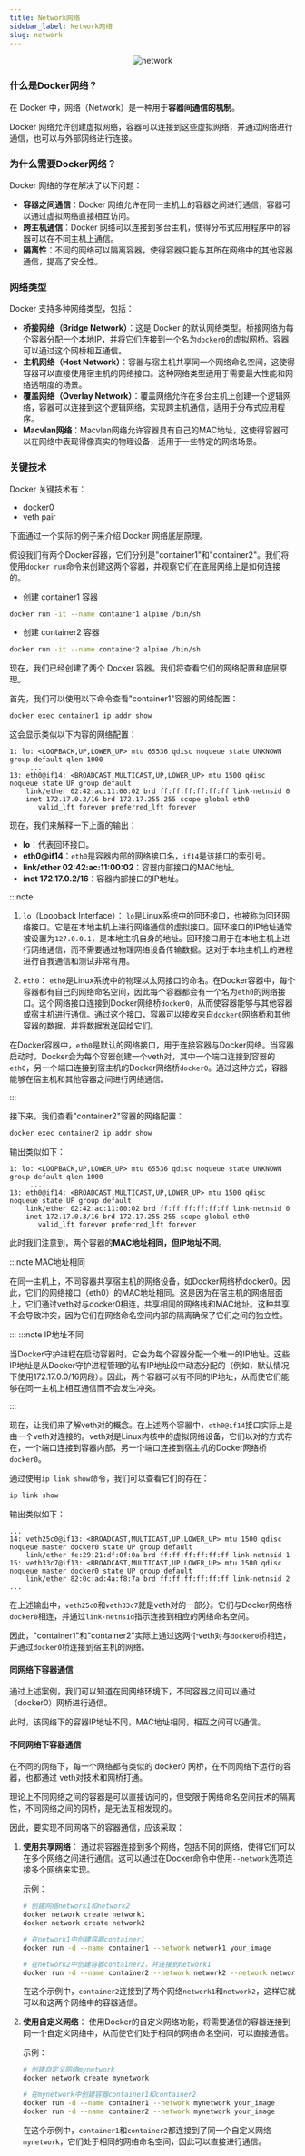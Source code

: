 ```yaml
---
title: Network网络
sidebar_label: Network网络
slug: network
---
```


<div align="center">
    <img src={require('./network-1.png').default} alt="network" />
</div>

### 什么是Docker网络？
在 Docker 中，网络（Network）是一种用于**容器间通信的机制**。

Docker 网络允许创建虚拟网络，容器可以连接到这些虚拟网络，并通过网络进行通信，也可以与外部网络进行连接。

### 为什么需要Docker网络？
Docker 网络的存在解决了以下问题：
- **容器之间通信**：Docker 网络允许在同一主机上的容器之间进行通信，容器可以通过虚拟网络直接相互访问。
- **跨主机通信**：Docker 网络可以连接到多台主机，使得分布式应用程序中的容器可以在不同主机上通信。
- **隔离性**：不同的网络可以隔离容器，使得容器只能与其所在网络中的其他容器通信，提高了安全性。


### 网络类型
Docker 支持多种网络类型，包括：
 - **桥接网络（Bridge Network）**：这是 Docker 的默认网络类型。桥接网络为每个容器分配一个本地IP，并将它们连接到一个名为`docker0`的虚拟网桥。容器可以通过这个网桥相互通信。
 - **主机网络（Host Network）**：容器与宿主机共享同一个网络命名空间，这使得容器可以直接使用宿主机的网络接口。这种网络类型适用于需要最大性能和网络透明度的场景。
 - **覆盖网络（Overlay Network）**：覆盖网络允许在多台主机上创建一个逻辑网络，容器可以连接到这个逻辑网络，实现跨主机通信，适用于分布式应用程序。
 - **Macvlan网络**：Macvlan网络允许容器具有自己的MAC地址，这使得容器可以在网络中表现得像真实的物理设备，适用于一些特定的网络场景。


### 关键技术
Docker 关键技术有：
- docker0
- veth pair

下面通过一个实际的例子来介绍 Docker 网络底层原理。

假设我们有两个Docker容器，它们分别是"container1"和"container2"。我们将使用`docker run`命令来创建这两个容器，并观察它们在底层网络上是如何连接的。

- 创建 container1 容器
```bash
docker run -it --name container1 alpine /bin/sh
```
- 创建 container2 容器
```bash
docker run -it --name container2 alpine /bin/sh
```

现在，我们已经创建了两个 Docker 容器。我们将查看它们的网络配置和底层原理。

首先，我们可以使用以下命令查看"container1"容器的网络配置：
```bash
docker exec container1 ip addr show
```

这会显示类似以下内容的网络配置：
```
1: lo: <LOOPBACK,UP,LOWER_UP> mtu 65536 qdisc noqueue state UNKNOWN group default qlen 1000
     ...
13: eth0@if14: <BROADCAST,MULTICAST,UP,LOWER_UP> mtu 1500 qdisc noqueue state UP group default
    link/ether 02:42:ac:11:00:02 brd ff:ff:ff:ff:ff:ff link-netnsid 0
    inet 172.17.0.2/16 brd 172.17.255.255 scope global eth0
       valid_lft forever preferred_lft forever
```

现在，我们来解释一下上面的输出：
- **lo**：代表回环接口。
- **eth0@if14**：`eth0`是容器内部的网络接口名，`if14`是该接口的索引号。
- **link/ether 02:42:ac:11:00:02**：容器内部接口的MAC地址。
- **inet 172.17.0.2/16**：容器内部接口的IP地址。

:::note

1. `lo`（Loopback Interface）：
   `lo`是Linux系统中的回环接口，也被称为回环网络接口。它是在本地主机上进行网络通信的虚拟接口。回环接口的IP地址通常被设置为`127.0.0.1`，是本地主机自身的地址。回环接口用于在本地主机上进行网络通信，而不需要通过物理网络设备传输数据。这对于本地主机上的进程进行自我通信和测试非常有用。

2. `eth0`：
   `eth0`是Linux系统中的物理以太网接口的命名。在Docker容器中，每个容器都有自己的网络命名空间，因此每个容器都会有一个名为`eth0`的网络接口。这个网络接口连接到Docker网络桥`docker0`，从而使容器能够与其他容器或宿主机进行通信。通过这个接口，容器可以接收来自`docker0`网络桥和其他容器的数据，并将数据发送回给它们。

在Docker容器中，`eth0`是默认的网络接口，用于连接容器与Docker网络。当容器启动时，Docker会为每个容器创建一个veth对，其中一个端口连接到容器的`eth0`，另一个端口连接到宿主机的Docker网络桥`docker0`。通过这种方式，容器能够在宿主机和其他容器之间进行网络通信。

:::

接下来，我们查看"container2"容器的网络配置：
```bash
docker exec container2 ip addr show
```

输出类似如下：
```
1: lo: <LOOPBACK,UP,LOWER_UP> mtu 65536 qdisc noqueue state UNKNOWN group default qlen 1000
     ...
13: eth0@if14: <BROADCAST,MULTICAST,UP,LOWER_UP> mtu 1500 qdisc noqueue state UP group default
    link/ether 02:42:ac:11:00:02 brd ff:ff:ff:ff:ff:ff link-netnsid 0
    inet 172.17.0.3/16 brd 172.17.255.255 scope global eth0
       valid_lft forever preferred_lft forever
```

此时我们注意到，两个容器的**MAC地址相同，但IP地址不同**。

:::note MAC地址相同

在同一主机上，不同容器共享宿主机的网络设备，如Docker网络桥docker0。因此，它们的网络接口（eth0）的MAC地址相同。这是因为在宿主机的网络层面上，它们通过veth对与docker0相连，共享相同的网络栈和MAC地址。这种共享不会导致冲突，因为它们在网络命名空间内部的隔离确保了它们之间的独立性。

:::
:::note IP地址不同

当Docker守护进程在启动容器时，它会为每个容器分配一个唯一的IP地址。这些IP地址是从Docker守护进程管理的私有IP地址段中动态分配的（例如，默认情况下使用172.17.0.0/16网段）。因此，两个容器可以有不同的IP地址，从而使它们能够在同一主机上相互通信而不会发生冲突。

:::

现在，让我们来了解veth对的概念。在上述两个容器中，`eth0@if14`接口实际上是由一个veth对连接的。veth对是Linux内核中的虚拟网络设备，它们以对的方式存在，一个端口连接到容器内部，另一个端口连接到宿主机的Docker网络桥`docker0`。

通过使用`ip link show`命令，我们可以查看它们的存在：
```bash
ip link show
```

输出类似如下：
```
...
14: veth25c0@if13: <BROADCAST,MULTICAST,UP,LOWER_UP> mtu 1500 qdisc noqueue master docker0 state UP group default
    link/ether fe:29:21:df:0f:0a brd ff:ff:ff:ff:ff:ff link-netnsid 1
15: veth33c7@if13: <BROADCAST,MULTICAST,UP,LOWER_UP> mtu 1500 qdisc noqueue master docker0 state UP group default
    link/ether 82:0c:ad:4a:f8:7a brd ff:ff:ff:ff:ff:ff link-netnsid 2
...
```

在上述输出中，`veth25c0`和`veth33c7`就是veth对的一部分。它们与Docker网络桥`docker0`相连，并通过`link-netnsid`指示连接到相应的网络命名空间。

因此，"container1"和"container2"实际上通过这两个veth对与`docker0`桥相连，并通过`docker0`桥连接到宿主机的网络。


#### 同网络下容器通信
通过上述案例，我们可以知道在同网络环境下，不同容器之间可以通过（docker0）网桥进行通信。

此时，该网络下的容器IP地址不同，MAC地址相同，相互之间可以通信。

#### 不同网络下容器通信
在不同的网络下，每一个网络都有类似的 docker0 网桥，在不同网络下运行的容器，也都通过 veth对技术和网桥打通。

理论上不同网络之间的容器是可以直接访问的，但受限于网络命名空间技术的隔离性，不同网络之间的网桥，是无法互相发现的。

因此，要实现不同网咯下的容器通信，应该采取：

1. **使用共享网络**：
   通过将容器连接到多个网络，包括不同的网络，使得它们可以在多个网络之间进行通信。这可以通过在Docker命令中使用`--network`选项连接多个网络来实现。

   示例：
   ```bash
   # 创建网络network1和network2
   docker network create network1
   docker network create network2

   # 在network1中创建容器container1
   docker run -d --name container1 --network network1 your_image

   # 在network2中创建容器container2，并连接到network1
   docker run -d --name container2 --network network2 --network network1 your_image
   ```

   在这个示例中，`container2`连接到了两个网络`network1`和`network2`，这样它就可以和这两个网络中的容器通信。

2. **使用自定义网络**：
   使用Docker的自定义网络功能，将需要通信的容器连接到同一个自定义网络中，从而使它们处于相同的网络命名空间，可以直接通信。

   示例：
   ```bash
   # 创建自定义网络mynetwork
   docker network create mynetwork

   # 在mynetwork中创建容器container1和container2
   docker run -d --name container1 --network mynetwork your_image
   docker run -d --name container2 --network mynetwork your_image
   ```

   在这个示例中，`container1`和`container2`都连接到了同一个自定义网络`mynetwork`，它们处于相同的网络命名空间，因此可以直接进行通信。
